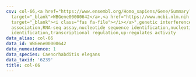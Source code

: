 ```yaml
---
csv: col-66,<a href="https://www.ensembl.org/Homo_sapiens/Gene/Summary?db=core;g=WBGene00000642"
  target="_blank">WBGene00000642</a>,<a href="https://www.ncbi.nlm.nih.gov/pubmed/27496166"
  target="_blank"><i class="fas fa-file"></i></a>",genetic interference,functional
  association,RNA-seq assay,nucleotide sequence identification,nucleotide sequence
  identification,transcriptional regulation,up-regulates activity
data_alias: col-66
data_id: WBGene00000642
data_numevidence: 1
data_species: Caenorhabditis elegans
data_taxid: '6239'
title: col-66
---
```

